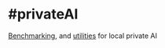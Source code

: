 # #privateAI
[Benchmarking](https://github.com/aimiox/privateAI/tree/main/docs "Benchmarking documentation"), and [utilities](https://github.com/aimiox/privateAI/tree/main/utils "utilities") for local private AI

